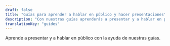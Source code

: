 ```yaml
---
draft: false
title: "Guías para aprender a hablar en público y hacer presentaciones"
description: "Con nuestras guías aprenderás a presentar y a hablar en público en todo tipo de situaciones: eventos TED, pitches, keynotes..."
translationKey: "guides"
---
```

Aprende a presentar y a hablar en público con la ayuda de nuestras guías.